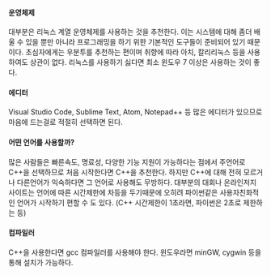 #### 운영체제
대부분은 리눅스 계열 운영체제를 사용하는 것을 추천한다. 이는 시스템에 대해 좀더 배울 수 있을 뿐만 아니라 프로그래밍을 하기 위한 기본적인 도구들이 준비되어 있기 때문이다.
초심자에게는 우분투를 추천하는 편이며 취향에 따라 아치, 칼리리눅스 등을 사용하여도 상관이 없다. 리눅스를 사용하기 싫다면 최소 윈도우 7 이상은 사용하는 것이 좋다.

#### 에디터
Visual Studio Code, Sublime Text, Atom, Notepad++ 등 많은 에디터가 있으므로 마음에 드는걸로 적절히 선택하면 된다.

#### 어떤 언어를 사용할까?
많은 사람들은 빠른속도, 명료성, 다양한 기능 지원이 가능하다는 점에서 주언어로 C++을 선택하므로 처음 시작한다면 C++을 추천한다. 하지만 C++에 대해 전혀 모르거나 다른언어가 익숙하다면 그 언어로 사용해도 무방하다. 대부분의 대회나 온라인저지 사이트는 언어에 따른 시간제한에 차등을 두기때문에 오히려 파이썬같은 사용자친화적인 언어가 시작하기 편할 수 도 있다. (C++ 시간제한이 1초라면, 파이썬은 2초로 제한하는 등)

#### 컴파일러
C++을 사용한다면 gcc 컴파일러를 사용해야 한다. 윈도우라면 minGW, cygwin 등을 통해 설치가 가능하다.